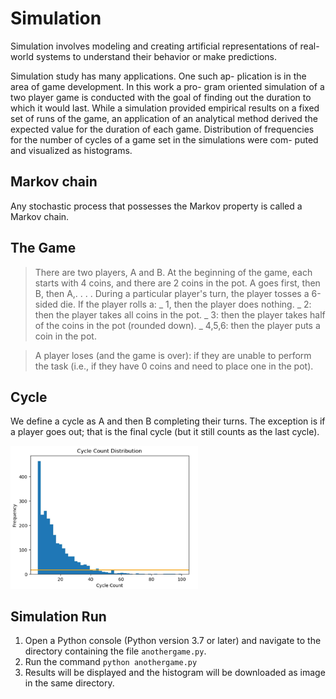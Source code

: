 # Simulation

Simulation involves modeling and creating artificial representations of real-world systems to understand their behavior or make predictions. 

Simulation study has many applications. One such ap-
plication is in the area of game development. In this work a pro-
gram oriented simulation of a two player game is conducted with
the goal of finding out the duration to which it would last. While
a simulation provided empirical results on a fixed set of runs of the
game, an application of an analytical method derived the expected
value for the duration of each game. Distribution of frequencies for
the number of cycles of a game set in the simulations were com-
puted and visualized as histograms.

## Markov chain
Any stochastic process that possesses the Markov property is called a
Markov chain.

## The Game 

>There are two players, A and B. At the beginning
of the game, each starts with 4 coins, and there are 2 coins in the pot. A goes first,
then B, then A,. . . . During a particular player's turn, the player tosses a 6-sided
die. If the player rolls a:
_ 1, then the player does nothing.
_ 2: then the player takes all coins in the pot.
_ 3: then the player takes half of the coins in the pot (rounded down).
_ 4,5,6: then the player puts a coin in the pot.

>A player loses (and the game is over): if they are unable to perform the task (i.e.,
if they have 0 coins and need to place one in the pot).

## Cycle
We define a cycle as A and
then B completing their turns. The exception is if a player goes out; that is the
final cycle (but it still counts as the last cycle).


<img src="https://github.com/techbrainwave/Game-Simulation/blob/main/cycle-count.png" alt="cycle count" width="300"/>

## Simulation Run

1. Open a Python console (Python version 3.7 or later) and navigate to the directory containing the file `anothergame.py`.
2. Run the command `python anothergame.py`
3. Results will be displayed and the histogram will be downloaded as image in the same directory. 
